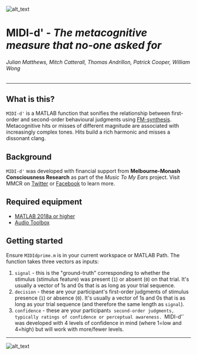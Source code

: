 ![alt_text][logo]

# **MIDI-d'** - *The metacognitive measure that no-one asked for*

###### Julian Matthews, Mitch Catterall, Thomas Andrillon, Patrick Cooper, William Wong

***

## What is this?
`MIDI-d'` is a MATLAB function that sonifies the relationship between first-order and second-order behavioural judgments using [FM-synthesis](https://en.wikipedia.org/wiki/Frequency_modulation_synthesis). Metacognitive hits or misses of different magnitude are associated with increasingly complex tones. Hits build a rich harmonic and misses a dissonant clang.

## Background
`MIDI-d'` was developed with financial support from **Melbourne-Monash Consciousness Research** as part of the *Music To My Ears* project. Visit MMCR on [Twitter](https://twitter.com/MMConsciousness) or [Facebook](https://www.facebook.com/mmcr.edu.au/) to learn more.

## Required equipment

* [MATLAB 2018a or higher](https://www.mathworks.com/products/matlab.html)
* [Audio Toolbox](https://mathworks.com/products/audio.html)

## Getting started
Ensure `MIDIdprime.m` is in your current workspace or MATLAB Path. The function takes three vectors as inputs: 

1. `signal` - this is the "ground-truth" corresponding to whether the stimulus (stimulus feature) was present (`1`) or absent (`0`) on that trial. It's usually a vector of 1s and 0s that is as long as your trial sequence.
1. `decision` - these are your participant's first-order judgments of stimulus presence (`1`) or absence (`0`). It's usually a vector of 1s and 0s that is as long as your trial sequence (and therefore the same length as `signal`).
1. `confidence` - these are your participant`s second-order judgments, typically ratings of confidence or perceptual awareness. `MIDI-d'` was developed with 4 levels of confidence in mind (where 1=low and 4=high) but will work with more/fewer levels.

***

![alt_text][avatar]

[logo]: https://cogphillab.files.wordpress.com/2018/08/header1.jpg "Melbourne Monash Consciousness Research"
[avatar]: https://avatars0.githubusercontent.com/u/18410581?v=3&s=96 "Julian Matthews"
